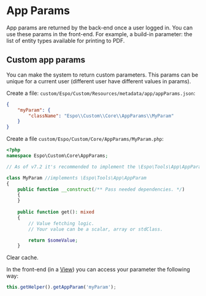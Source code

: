 # App Params

App params are returned by the back-end once a user logged in. You can use these params in the front-end. For example, a build-in parameter: the list of entity types available for printing to PDF.

## Custom app params

You can make the system to return custom parameters. This params can be unique for a current user (different user have different values in params).

Create a file: `custom/Espo/Custom/Resources/metadata/app/appParams.json`:

```json
{
    "myParam": {
        "className": "Espo\\Custom\\Core\\AppParams\\MyParam"
    }
}
```

Create a file `custom/Espo/Custom/Core/AppParams/MyParam.php`:

```php
<?php
namespace Espo\Custom\Core\AppParams;

// As of v7.2 it's recommended to implement the \Espo\Tools\App\AppParam interface.

class MyParam //implements \Espo\Tools\App\AppParam
{
    public function __construct(/** Pass needed dependencies. */)
    {
    }
    
    public function get(): mixed
    {
        // Value fetching logic.
        // Your value can be a scalar, array or stdClass.

        return $someValue;
    }
```

Clear cache.

In the front-end (in a [View](view.md)) you can access your parameter the following way:

```js
this.getHelper().getAppParam('myParam');
```

